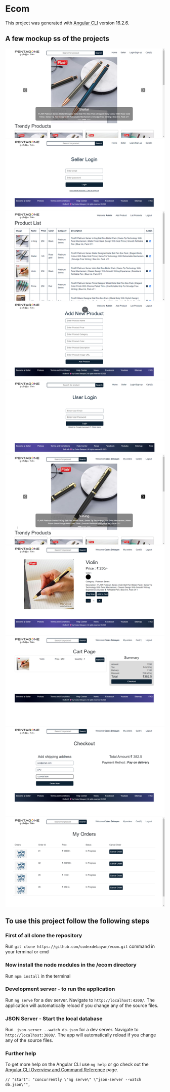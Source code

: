 # Ecom

This project was generated with [Angular CLI](https://github.com/angular/angular-cli) version 16.2.6.

## A few mockup ss of the projects
![Mockup of in app experience.](https://github.com/codexdebayan/ecom/blob/master/src/assets/ss/1.png)
![Mockup of in app experience.](https://github.com/codexdebayan/ecom/blob/master/src/assets/ss/2.png)
![Mockup of in app experience.](https://github.com/codexdebayan/ecom/blob/master/src/assets/ss/3.png)
![Mockup of in app experience.](https://github.com/codexdebayan/ecom/blob/master/src/assets/ss/4.png)
![Mockup of in app experience.](https://github.com/codexdebayan/ecom/blob/master/src/assets/ss/5.png)
![Mockup of in app experience.](https://github.com/codexdebayan/ecom/blob/master/src/assets/ss/6.png)
![Mockup of in app experience.](https://github.com/codexdebayan/ecom/blob/master/src/assets/ss/7.png)
![Mockup of in app experience.](https://github.com/codexdebayan/ecom/blob/master/src/assets/ss/8.png)
![Mockup of in app experience.](https://github.com/codexdebayan/ecom/blob/master/src/assets/ss/9.png)
![Mockup of in app experience.](https://github.com/codexdebayan/ecom/blob/master/src/assets/ss/10.png)

## To use this project follow the following steps

### First of all clone the repository

Run `git clone https://github.com/codexdebayan/ecom.git` command in your terminal or cmd 

### Now install the node modules in the /ecom directory

Run `npm install` in the terminal

### Development server - to run the application

Run `ng serve` for a dev server. Navigate to `http://localhost:4200/`. The application will automatically reload if you change any of the source files.

### JSON Server - Start the local database

Run ` json-server --watch db.json` for a dev server. Navigate to `http://localhost:3000/`. The app will automatically reload if you change any of the source files.

### Further help

To get more help on the Angular CLI use `ng help` or go check out the [Angular CLI Overview and Command Reference](https://angular.io/cli) page.

    // "start": "concurrently \"ng serve\" \"json-server --watch db.json\"",

